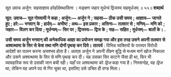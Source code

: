  

सूत उवाच अर्जुन: सहसाज्ञाय हरेर्हार्दमथासिना । मङ्क्षण जहार मूर्धन्यं द्विजस्य सहमूर्धजम् ॥ ५५॥ **शब्दार्थ** 

**सूत: उवाच—** **सूत गोस्वामी ने कहा** **; अर्जुन:—** **अर्जुन ने** **; सहसा—** **ठीक उसी समय** **; आज्ञाय—** **जानते हुए** **; हरे:—** **भगवान्** **के** **; हार्दम्—** **अभीष्ट** **; अथ—** **इस प्रकार** **; असिना—** **तलवार से** **; मणिम्—** **मणि को** **; जहार—** **विलग कर दिया** **; मूर्धन्यम्—** **सिर पर** **; द्विजस्य—** **द्विज के** **; सह—** **सहित** **; मूर्धजम्—** **बालों के।** **.** 

**उसी समय अर्जुन भगवान् की अनेकाधिक आज्ञा का प्रयोजन समझ गया और इस** **तरह उसने अपनी तलवार से अश्वत्थामा के सिर से केश तथा मणि दोनों पृथक् कर दिये।** **तात्पर्य** : विभिन्न व्यक्तियों के परस्पर विरोधी आदेशों का पालन करना असश्भव होता है। अतएव अर्जुन ने अपनी तीक्ष्ण बुद्धि से मध्यम मार्ग खोज निकाला और उसने अश्वत्थामा के सिर से मणि पृथक् कर दी। यह उसका सिर काटने जैसा ही था, फिर भी व्यावहारिक रूप से उसकी जान बची रही। यहाँ पर अश्वत्थामा को *द्विज* कहा गया है। निस्सन्देह, वह *द्विज* था, लेकिन वह अपने पद से गिर चुका था, इसलिए उसे उचित ही दण्ड मिला। 